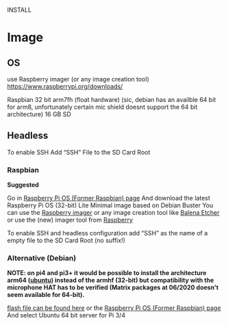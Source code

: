 INSTALL

# Image

## OS
use Raspberry imager (or any image creation tool)
 https://www.raspberrypi.org/downloads/ 
 
 Raspbian 32 bit arm7fh (float hardware) (sic, debian has an availble 64 bit for arm8, unfortunately certain mic shield doesnt support the 64 bit architecture)
 16 GB SD
 
 ## Headless
 To enable SSH
 Add “SSH” File to the SD Card Root
 


### Raspbian 

**Suggested**

Go in [Raspberry Pi OS (Former Raspbian) page](https://www.raspberrypi.org/downloads/raspberry-pi-os/)
And download the latest Raspberry Pi OS (32-bit) Lite Minimal image based on Debian Buster
You can use the [Raspberry imager](https://www.raspberrypi.org/downloads/ 
) 
or any image creation tool like [Balena Etcher](https://www.balena.io/etcher/) or use the (new) imager tool
from [Raspberry](https://www.raspberrypi.org/documentation/installation/installing-images/README.md)

 To enable SSH and headless configuration add “SSH” as the name of a empty file to the SD Card Root (no suffix!)

### Alternative (Debian)

**NOTE: on pi4 and pi3+ it would be possible to install the architecture arm64 ([ubuntu](https://wiki.ubuntu.com/ARM/RaspberryPi)) instead of the armhf (32-bit) but compatibility with the microphone HAT has to be verified (Matrix packages at 06/2020 doesn't seem available for 64-bit).**

[flash file can be found here](https://wiki.ubuntu.com/ARM/RaspberryPi)
or the [Raspberry Pi OS (Former Raspbian) page](https://www.raspberrypi.org/downloads/raspberry-pi-os/) 
And select Ubuntu 64 bit server for Pi 3/4